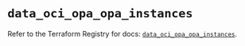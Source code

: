 # `data_oci_opa_opa_instances`

Refer to the Terraform Registry for docs: [`data_oci_opa_opa_instances`](https://registry.terraform.io/providers/oracle/oci/6.18.0/docs/data-sources/opa_opa_instances).
